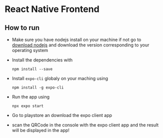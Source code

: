 # React Native Frontend

## How to run
- Make sure you have nodejs install on your machine if not go to [download nodejs](https://nodejs.org/en/download/) and download the version corresponding to your operating system

- Install the dependencies with
    ```
    npm install --save
    ```
- Install `expo-cli` globaly on your maching using
    ```
    npm install -g expo-cli
    ```
- Run the app using
    ```
    npx expo start
    ```
- Go to playstore an download the expo client app


- scan the QRCode in the console with the expo client app and the result will be displayed in the app!